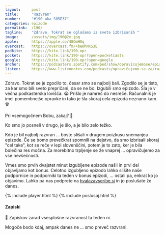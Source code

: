 ```yaml
---
layout: 	post
title:  	"Razvran"
number: 	"#190 aka S05E37"
categories:	epizode
permalink:	/190/
tagline: 	"Zdravo. Tokrat se oglašamo iz sveta izbrisanih "
image:		/assets/img/190@2x.jpg
apple:		https://apple.co/48OmHOq
overcast:	https://overcast.fm/+beHhNKS3E
podkite:	https://kite.link/190-opr
pocket:		https://kite.link/190-opr?open=pocketcasts
google:		https://kite.link/190-opr?open=google
anchor:		https://podcasters.spotify.com/pod/show/opravicujemose/episodes/Razvran-e2eefk7
listen:		https://www.listennotes.com/podcasts/opravičujemo-se-za/razvran-vtnRZfd_wL5/embed/
---
```


Zdravo. Tokrat se je zgodilo to, česar smo se najbolj bali. Zgodilo se je tisto, za kar smo bili sveto prepričani, da se ne bo. Izgubili smo epizodo. Šla je v večna podkasterska lovišča. 😭 Prišlo je namreč do nesreče. Računalnik je imel pomembnejše opravke in tako je šla skoraj cela epizoda neznano kam. 🗑️ 

Pri vsemogočnem Bobu, zakaj? 🙌

Ko smo jo posneli v drugo, je šlo, a je bilo zelo težko. 

Kdo je bil najbolj razvran … boste slišali v drugem poizkusu snemanjea epizode. Če se bomo prevečkrat spomnili na dejstvo, da smo izbrisali skoraj "cel take", kot se reče v lepi slovenščini, potem je to zato, ker je bila bolečina res močna. Za morebitno trpljenje se že vnaprej … opravičujemo za vse nevšečnosti. 

Vmes smo prvih dvajstet minut izgubljene epizode našli in prvi del objavljamo kot bonus. Celotno izgubljeno epizodo lahko slišite naše podpornice in podporniki ta teden v bonus epizodi, … ostali pa, enkrat ko jo objavimo. Lahko pa nas podprete na [hvalazavseribe.si](https://hvalazavseribe.si/) in jo poslušate že danes. 

{% include player.html %}
{% include poslusaj.html %}

<!--break-->

#### Zapiski

🔗 Zapiskov zarad vsesplošne razvranost ta teden ni.

Mogoče bodo kdaj, ampak danes ne ... smo preveč razvrani. 

<!-- - []() - -->